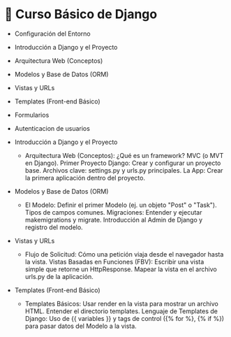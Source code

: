# 🐍 Curso Básico de Django


- Configuración del Entorno
- Introducción a Django y el Proyecto
- Arquitectura Web (Conceptos)
- Modelos y Base de Datos (ORM)
- Vistas y URLs	
- Templates (Front-end Básico)
- Formularios
- Autenticacion de usuarios    



- Introducción a Django y el Proyecto	
    - Arquitectura Web (Conceptos): ¿Qué es un framework? MVC (o MVT en Django). Primer Proyecto Django: Crear y configurar un proyecto base. Archivos clave: settings.py y urls.py principales. La App: Crear la primera aplicación dentro del proyecto.
- Modelos y Base de Datos (ORM)	
    - El Modelo: Definir el primer Modelo (ej. un objeto "Post" o "Task"). Tipos de campos comunes. Migraciones: Entender y ejecutar makemigrations y migrate. Introducción al Admin de Django y registro del modelo.
- Vistas y URLs	
    - Flujo de Solicitud: Cómo una petición viaja desde el navegador hasta la vista. Vistas Basadas en Funciones (FBV): Escribir una vista simple que retorne un HttpResponse. Mapear la vista en el archivo urls.py de la aplicación.
- Templates (Front-end Básico)	
    - Templates Básicos: Usar render en la vista para mostrar un archivo HTML. Entender el directorio templates. Lenguaje de Templates de Django: Uso de {{ variables }} y tags de control ({% for %}, {% if %}) para pasar datos del Modelo a la vista.
